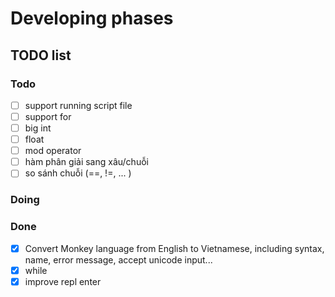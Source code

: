 # Developing phases

## TODO list

### Todo

- [ ] support running script file
- [ ] support for
- [ ] big int
- [ ] float
- [ ] mod operator
- [ ] hàm phân giải sang xâu/chuỗi
- [ ] so sánh chuỗi (==, !=, ... )

### Doing

### Done

- [x] Convert Monkey language from English to Vietnamese, including syntax, name, error message, accept unicode input...
- [x] while
- [x] improve repl enter
